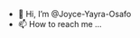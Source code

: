 - 👋 Hi, I’m @Joyce-Yayra-Osafo
- 📫 How to reach me ...


<!---
Joyce-Yayra-Osafo/Joyce-Yayra-Osafo is a ✨ special ✨ repository because its `README.md` (this file) appears on your GitHub profile.
You can click the Preview link to take a look at your changes.
--->
